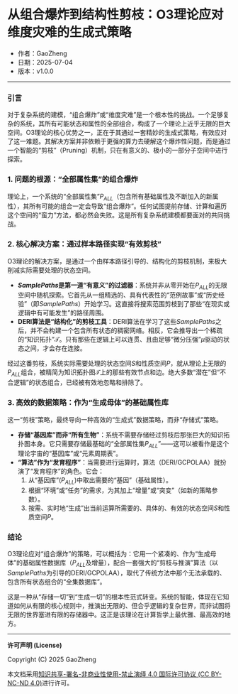 # **从组合爆炸到结构性剪枝：O3理论应对维度灾难的生成式策略**

- 作者：GaoZheng
- 日期：2025-07-04
- 版本：v1.0.0

---

### 引言
对于复杂系统的建模，“组合爆炸”或“维度灾难”是一个根本性的挑战。一个足够复杂的系统，其所有可能状态和属性的全部组合，构成了一个理论上近乎无限的巨大空间。O3理论的核心优势之一，正在于其通过一套精妙的生成式策略，有效应对了这一难题。其解决方案并非依赖于更强的算力去硬解这个爆炸性问题，而是通过一个智能的“剪枝”（Pruning）机制，只在有意义的、极小的一部分子空间中进行探索。

### 1. 问题的根源：“全部属性集”的组合爆炸
理论上，一个系统的“全部属性集”$P_{ALL}$（包含所有基础属性及不断加入的新属性），其所有可能的组合一定会导致“组合爆炸”。任何试图提前存储、计算和遍历这个空间的“蛮力”方法，都必然会失败。这是所有复杂系统建模都要面对的共同挑战。

### 2. 核心解决方案：通过样本路径实现“有效剪枝”
O3理论的解决方案，是通过一个由样本路径引导的、结构化的剪枝机制，来极大削减实际需要处理的状态空间。

* **$SamplePaths$是第一道“有意义”的过滤器**：系统并非从零开始在$P_{ALL}$的无限空间中随机探索。它首先从一组精选的、具有代表性的“范例故事”或“历史经验”（即$SamplePaths$）开始学习。这直接将搜索范围剪枝到了那些“在现实或逻辑中有可能发生”的路径周围。
* **DERI算法是“结构化”的剪枝工具**：DERI算法在学习了这些$SamplePaths$之后，并不会构建一个包含所有状态的稠密网络。相反，它会推导出一个稀疏的“知识拓扑”$\mathcal{T}$。只有那些在逻辑上可以连贯、且由足够“微分压强”$\mu$驱动的状态之间，才会存在连接。

经过这番剪枝，系统实际需要处理的状态空间$S$和性质空间$P$，就从理论上无限的$P_{ALL}$组合，被精简为知识拓扑图$\mathcal{T}$上的那些有效节点和边。绝大多数“潜在”但“不合逻辑”的状态组合，已经被有效地忽略和排除了。

### 3. 高效的数据策略：作为“生成母体”的基础属性库
这一“剪枝”策略，最终导向一种高效的“生成式”数据策略，而非“存储式”策略。

* **存储“基因库”而非“所有生物”**：系统不需要存储经过剪枝后那张巨大的知识拓扑图本身。它只需要存储最基础的“全部属性集$P_{ALL}$”——这可以被看作是这个理论宇宙的“基因库”或“元素周期表”。
* **“算法”作为“发育程序”**：当需要进行运算时，算法（DERI/GCPOLAA）就扮演了“发育程序”的角色。它会：
    1.  从“基因库”($P_{ALL}$)中取出需要的“基因”（基础属性）。
    2.  根据“环境”或“任务”的需求，为其加上“增量”或“突变”（如新的策略参数）。
    3.  按需、实时地“生成”出当前运算所需要的、具体的、有效的状态空间$S$和性质空间$P$。

### 结论
O3理论应对“组合爆炸”的策略，可以概括为：它用一个紧凑的、作为“生成母体”的基础属性数据库（$P_{ALL}$及增量），配合一套强大的“剪枝与推演”算法（以$SamplePaths$为引导的DERI/GCPOLAA），取代了传统方法中那个无法承载的、包含所有状态组合的“全集数据库”。

这是一种从“存储一切”到“生成一切”的根本性范式转变。系统的智能，体现在它知道如何从有限的核心规则中，推演出无限的、但合乎逻辑的复杂世界，而非试图将无限的世界塞进有限的存储器中。这正是该理论在计算哲学上最优雅、最高效的地方。

---

**许可声明 (License)**

Copyright (C) 2025 GaoZheng 

本文档采用[知识共享-署名-非商业性使用-禁止演绎 4.0 国际许可协议 (CC BY-NC-ND 4.0)](https://creativecommons.org/licenses/by-nc-nd/4.0/deed.zh-Hans)进行许可。
